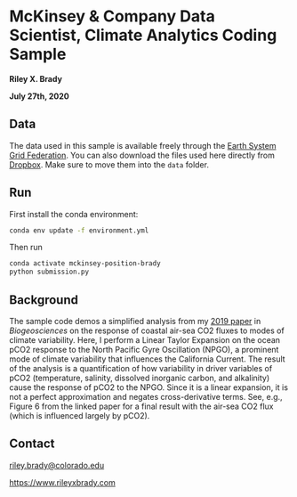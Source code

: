 # McKinsey & Company Data Scientist, Climate Analytics Coding Sample

**Riley X. Brady**

**July 27th, 2020**

## Data

The data used in this sample is available freely through the [Earth System Grid Federation](https://www.earthsystemgrid.org/dataset/ucar.cgd.ccsm4.CESM_CAM5_BGC_LE.ocn.proc.monthly_ave.html?df=true). You can also download the files used here directly from [Dropbox](https://drive.google.com/drive/folders/1YkPna1nKNyrmq8ByBIwkoWz1iBotZjC9?usp=sharing). Make sure to move them into the `data` folder.

## Run

First install the conda environment:

```bash
conda env update -f environment.yml
```

Then run

```bash
conda activate mckinsey-position-brady
python submission.py
```

## Background

The sample code demos a simplified analysis from my [2019 paper](https://bg.copernicus.org/articles/16/329/2019/) in _Biogeosciences_ on the response of coastal air-sea CO2 fluxes to modes of climate variability. Here, I perform a Linear Taylor Expansion on the ocean pCO2 response to the North Pacific Gyre Oscillation (NPGO), a prominent mode of climate variability that influences the California Current. The result of the analysis is a quantification of how variability in driver variables of pCO2 (temperature, salinity, dissolved inorganic carbon, and alkalinity) cause the response of pCO2 to the NPGO. Since it is a linear expansion, it is not a perfect approximation and negates cross-derivative terms. See, e.g., Figure 6 from the linked paper for a final result with the air-sea CO2 flux (which is influenced largely by pCO2).

## Contact

riley.brady@colorado.edu

https://www.rileyxbrady.com
